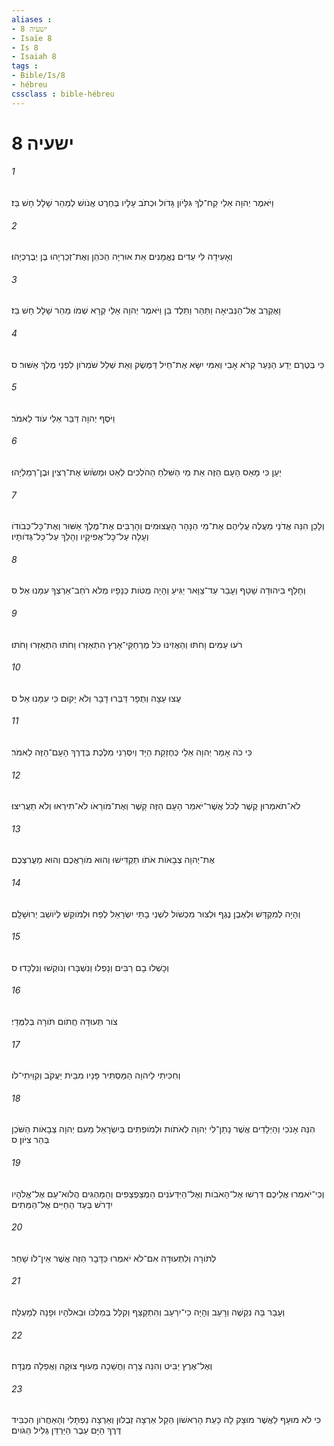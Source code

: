 ```yaml
---
aliases : 
- ישעיה 8
- Isaïe 8
- Is 8
- Isaiah 8
tags : 
- Bible/Is/8
- hébreu
cssclass : bible-hébreu
---
```


# ישעיה 8

###### 1
וַיֹּאמֶר יְהוָה אֵלַי קַח־לְךָ גִּלָּיֹון גָּדֹול וּכְתֹב עָלָיו בְּחֶרֶט אֱנֹושׁ לְמַהֵר שָׁלָל חָשׁ בַּז׃
###### 2
וְאָעִידָה לִּי עֵדִים נֶאֱמָנִים אֵת אוּרִיָּה הַכֹּהֵן וְאֶת־זְכַרְיָהוּ בֶּן יְבֶרֶכְיָהוּ׃
###### 3
וָאֶקְרַב אֶל־הַנְּבִיאָה וַתַּהַר וַתֵּלֶד בֵּן וַיֹּאמֶר יְהוָה אֵלַי קְרָא שְׁמֹו מַהֵר שָׁלָל חָשׁ בַּז׃
###### 4
כִּי בְּטֶרֶם יֵדַע הַנַּעַר קְרֹא אָבִי וְאִמִּי יִשָּׂא אֶת־חֵיל דַּמֶּשֶׂק וְאֵת שְׁלַל שֹׁמְרֹון לִפְנֵי מֶלֶךְ אַשּׁוּר׃ ס
###### 5
וַיֹּסֶף יְהוָה דַּבֵּר אֵלַי עֹוד לֵאמֹר׃
###### 6
יַעַן כִּי מָאַס הָעָם הַזֶּה אֵת מֵי הַשִּׁלֹחַ הַהֹלְכִים לְאַט וּמְשֹׂושׂ אֶת־רְצִין וּבֶן־רְמַלְיָהוּ׃
###### 7
וְלָכֵן הִנֵּה אֲדֹנָי מַעֲלֶה עֲלֵיהֶם אֶת־מֵי הַנָּהָר הָעֲצוּמִים וְהָרַבִּים אֶת־מֶלֶךְ אַשּׁוּר וְאֶת־כָּל־כְּבֹודֹו וְעָלָה עַל־כָּל־אֲפִיקָיו וְהָלַךְ עַל־כָּל־גְּדֹותָיו׃
###### 8
וְחָלַף בִּיהוּדָה שָׁטַף וְעָבַר עַד־צַוָּאר יַגִּיעַ וְהָיָה מֻטֹּות כְּנָפָיו מְלֹא רֹחַב־אַרְצְךָ עִמָּנוּ אֵל׃ ס
###### 9
רֹעוּ עַמִּים וָחֹתּוּ וְהַאֲזִינוּ כֹּל מֶרְחַקֵּי־אָרֶץ הִתְאַזְּרוּ וָחֹתּוּ הִתְאַזְּרוּ וָחֹתּוּ׃
###### 10
עֻצוּ עֵצָה וְתֻפָר דַּבְּרוּ דָבָר וְלֹא יָקוּם כִּי עִמָּנוּ אֵל׃ ס
###### 11
כִּי כֹה אָמַר יְהוָה אֵלַי כְּחֶזְקַת הַיָּד וְיִסְּרֵנִי מִלֶּכֶת בְּדֶרֶךְ הָעָם־הַזֶּה לֵאמֹר׃
###### 12
לֹא־תֹאמְרוּן קֶשֶׁר לְכֹל אֲשֶׁר־יֹאמַר הָעָם הַזֶּה קָשֶׁר וְאֶת־מֹורָאֹו לֹא־תִירְאוּ וְלֹא תַעֲרִיצוּ׃
###### 13
אֶת־יְהוָה צְבָאֹות אֹתֹו תַקְדִּישׁוּ וְהוּא מֹורַאֲכֶם וְהוּא מַעֲרִצְכֶם׃
###### 14
וְהָיָה לְמִקְדָּשׁ וּלְאֶבֶן נֶגֶף וּלְצוּר מִכְשֹׁול לִשְׁנֵי בָתֵּי יִשְׂרָאֵל לְפַח וּלְמֹוקֵשׁ לְיֹושֵׁב יְרוּשָׁלִָם׃
###### 15
וְכָשְׁלוּ בָם רַבִּים וְנָפְלוּ וְנִשְׁבָּרוּ וְנֹוקְשׁוּ וְנִלְכָּדוּ׃ ס
###### 16
צֹור תְּעוּדָה חֲתֹום תֹּורָה בְּלִמֻּדָי׃
###### 17
וְחִכִּיתִי לַיהוָה הַמַּסְתִּיר פָּנָיו מִבֵּית יַעֲקֹב וְקִוֵּיתִי־לֹו׃
###### 18
הִנֵּה אָנֹכִי וְהַיְלָדִים אֲשֶׁר נָתַן־לִי יְהוָה לְאֹתֹות וּלְמֹופְתִים בְּיִשְׂרָאֵל מֵעִם יְהוָה צְבָאֹות הַשֹּׁכֵן בְּהַר צִיֹּון׃ ס
###### 19
וְכִי־יֹאמְרוּ אֲלֵיכֶם דִּרְשׁוּ אֶל־הָאֹבֹות וְאֶל־הַיִּדְּעֹנִים הַמְצַפְצְפִים וְהַמַּהְגִּים הֲלֹוא־עַם אֶל־אֱלֹהָיו יִדְרֹשׁ בְּעַד הַחַיִּים אֶל־הַמֵּתִים׃
###### 20
לְתֹורָה וְלִתְעוּדָה אִם־לֹא יֹאמְרוּ כַּדָּבָר הַזֶּה אֲשֶׁר אֵין־לֹו שָׁחַר׃
###### 21
וְעָבַר בָּהּ נִקְשֶׁה וְרָעֵב וְהָיָה כִי־יִרְעַב וְהִתְקַצַּף וְקִלֵּל בְּמַלְכֹּו וּבֵאלֹהָיו וּפָנָה לְמָעְלָה׃
###### 22
וְאֶל־אֶרֶץ יַבִּיט וְהִנֵּה צָרָה וַחֲשֵׁכָה מְעוּף צוּקָה וַאֲפֵלָה מְנֻדָּח׃
###### 23
כִּי לֹא מוּעָף לַאֲשֶׁר מוּצָק לָהּ כָּעֵת הָרִאשֹׁון הֵקַל אַרְצָה זְבֻלוּן וְאַרְצָה נַפְתָּלִי וְהָאַחֲרֹון הִכְבִּיד דֶּרֶךְ הַיָּם עֵבֶר הַיַּרְדֵּן גְּלִיל הַגֹּויִם׃
